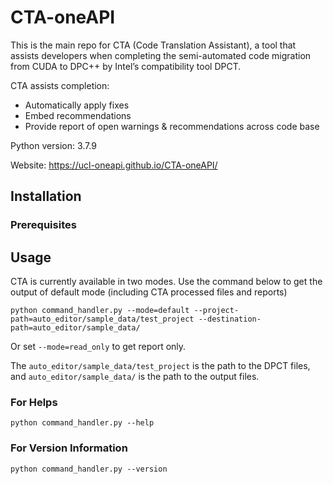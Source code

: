 # CTA-oneAPI

This is the main repo for CTA (Code Translation Assistant), a tool that assists developers when completing the semi-automated code migration from CUDA to DPC++ by Intel’s compatibility tool DPCT.  

CTA assists completion:

* Automatically apply fixes  
* Embed recommendations
* Provide report of open warnings & recommendations across code base

Python version: 3.7.9

Website: https://ucl-oneapi.github.io/CTA-oneAPI/

## Installation
### Prerequisites

## Usage
CTA is currently available in two modes.
Use the command below to get the output of default mode (including CTA processed files and reports)  
```Shell
python command_handler.py --mode=default --project-path=auto_editor/sample_data/test_project --destination-path=auto_editor/sample_data/
```
Or set `--mode=read_only` to get report only. 

The `auto_editor/sample_data/test_project` is the path to the DPCT files, and `auto_editor/sample_data/` is the path to the output files.
### For Helps
    python command_handler.py --help
### For Version Information
    python command_handler.py --version